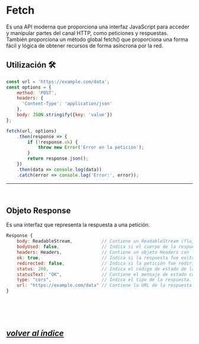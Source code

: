 # Fetch
Es una API moderna que proporciona una interfaz JavaScript para acceder y manipular partes del canal HTTP, como peticiones y respuestas.  
También proporciona un método global fetch() que proporciona una forma fácil y lógica de obtener recursos de forma asíncrona por la red.

## Utilización 🛠️
```javascript
const url = 'https://example.com/data';
const options = {
    method: 'POST',
    headers: {
      'Content-Type': 'application/json'
    },
    body: JSON.stringify({key: 'value'})
};

fetch(url, options)
    .then(response => {
        if (!response.ok) {
            throw new Error('Error en la petición');
        }
        return response.json();
    })
    .then(data => console.log(data))
    .catch(error => console.log('Error:', error));
```
---
<br>

## Objeto Response
Es una interfaz que representa la respuesta a una petición.
```javascript
Response {
    body: ReadableStream,           // Contiene un ReadableStream (flujo de datos) de la respuesta a la petición.
    bodyUsed: false,                // Indica si el cuerpo de la respuesta ha sido usado.
    headers: Headers,               // Contiene un objeto Headers con las cabeceras de la respuesta.
    ok: true,                       // Indica si la respuesta fue exitosa (status en el rango 200-299).
    redirected: false,              // Indica si la petición fue redirigida.
    status: 200,                    // Indica el código de estado de la respuesta.
    statusText: "OK",               // Contiene el mensaje de estado correspondiente al código de estado.
    type: "cors",                   // Indica el tipo de la respuesta.
    url: "https://example.com/data" // Contiene la URL de la respuesta.
}
```
<br><br><br>

## *[volver al índice](../../README.md)*